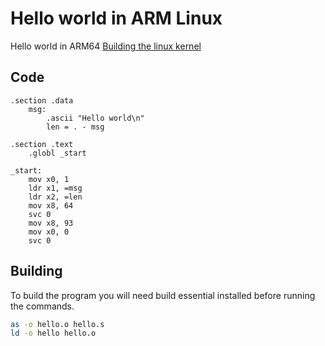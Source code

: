 # Hello world in ARM Linux
Hello world in ARM64 [Building the linux kernel](Building%20the%20linux%20kernel.md)

## Code
```assembly
.section .data
    msg:
        .ascii "Hello world\n"
        len = . - msg

.section .text
    .globl _start

_start:
    mov x0, 1
    ldr x1, =msg
    ldr x2, =len
    mov x8, 64
    svc 0
    mov x8, 93
    mov x0, 0
    svc 0
```

## Building
To build the program you will need build essential installed before running the commands.
```bash
as -o hello.o hello.s
ld -o hello hello.o
```